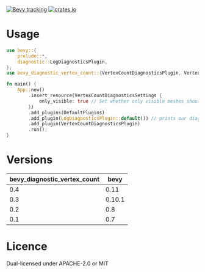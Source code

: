 [![Bevy tracking](https://img.shields.io/badge/Bevy%20tracking-released%20version-lightblue)](https://github.com/bevyengine/bevy/blob/main/docs/plugins_guidelines.md#main-branch-tracking)
[![crates.io](https://img.shields.io/crates/v/bevy_diagnostic_vertex_count)](https://crates.io/crates/bevy_diagnostic_vertex_count/)

# Usage
```rust
use bevy::{
    prelude::*,
    diagnostic::LogDiagnosticsPlugin,
};
use bevy_diagnostic_vertex_count::{VertexCountDiagnosticsPlugin, VertexCountDiagnosticsSettings};

fn main() {
    App::new()
        .insert_resource(VertexCountDiagnosticsSettings { 
            only_visible: true // Set whether only visible meshes should be diagnosed. Defaults to true
        })
        .add_plugins(DefaultPlugins)
        .add_plugin(LogDiagnosticsPlugin::default()) // prints our diagnostics to the console
        .add_plugin(VertexCountDiagnosticsPlugin)
        .run();
}
```

# Versions

| bevy_diagnostic_vertex_count | bevy    |
|------------------------------|---------|
| 0.4                          | 0.11    |
| 0.3                          | 0.10.1  |
| 0.2                          | 0.8     |
| 0.1                          | 0.7     |

# Licence
Dual-licensed under APACHE-2.0 or MIT
